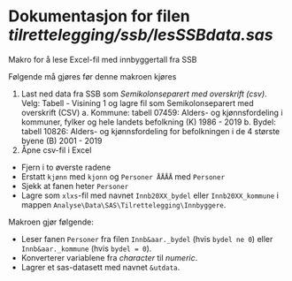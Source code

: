 
# Dokumentasjon for filen *tilrettelegging/ssb/lesSSBdata.sas*

Makro for å lese Excel-fil med innbyggertall fra SSB

Følgende må gjøres før denne makroen kjøres
1. Last ned data fra SSB som *Semikolonseparert med overskrift (csv)*.
Velg: Tabell - Visining 1 og lagre fil som Semikolonseparert med overskrift (CSV)
	a. Kommune: tabell 07459: Alders- og kjønnsfordeling i kommuner, fylker og hele landets befolkning (K) 1986 - 2019
	b. Bydel: tabell 10826: Alders- og kjønnsfordeling for befolkningen i de 4 største byene (B) 2001 - 2019
2. Åpne csv-fil i Excel
  - Fjern i to øverste radene
  - Erstatt `kjønn` med `kjonn` og `Personer ÅÅÅÅ` med `Personer`
  - Sjekk at fanen heter `Personer`
  - Lagre som `xlxs`-fil med navnet `Innb20XX_bydel` eller `Innb20XX_kommune` i mappen `Analyse\Data\SAS\Tilrettelegging\Innbyggere`.

Makroen gjør følgende:
- Leser fanen `Personer` fra filen `Innb&aar._bydel` (hvis `bydel ne 0`) eller `Innb&aar._kommune` (hvis `bydel = 0`).
- Konverterer variablene fra *character* til *numeric*. 
- Lagrer et sas-datasett med navnet `&utdata`.

